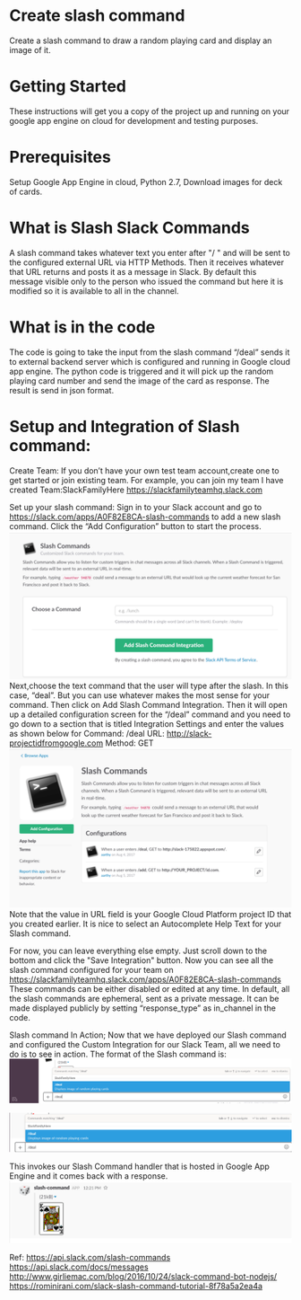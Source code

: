 
# Create slash command
Create a slash command to draw a random playing card and display an image of it.

# Getting Started
These instructions will get you a copy of the project up and running on your google app engine on cloud for development and testing purposes. 

# Prerequisites
Setup Google App Engine in cloud, Python 2.7, Download images for deck of cards.

# What is Slash Slack Commands
A slash command takes whatever text you enter after "/ " and will be sent to the configured external URL via HTTP Methods. Then it receives whatever that URL returns and posts it as a message in Slack. By default this message visible only to the person who issued the command but here it is modified so it is available to all in the channel.

# What is in the code
The code is going to take the input from the slash command “/deal” sends it to external backend server which is configured and running in Google cloud app engine. The python code is triggered and it will pick up the random playing card number and send the image of the card as response. The result is send in json format.

# Setup and Integration of Slash command:
Create Team:
If you don’t have your own test team account,create one to get started or join existing team.
For example, you can join my team I have created
Team:SlackFamilyHere
https://slackfamilyteamhq.slack.com

Set up your slash command:
Sign in to your Slack account and go to https://slack.com/apps/A0F82E8CA-slash-commands to add a new slash command.
Click the “Add Configuration” button to start the process.
![Add a new configuration](AddSlashIntegration.png)
Next,choose the text command that the user will type after the slash. In this case, “deal”. But you can use whatever makes the most sense for your command. 
Then click on Add Slash Command Integration.
Then it will open up a detailed configuration screen for the “/deal” command and you need to go down to a section that is titled Integration Settings and enter the values as shown below for
Command: /deal
URL: http://slack-projectidfromgoogle.com
Method: GET
![Your slash command details](SlashCommandConfig.png)  
Note that the value in URL field is your Google Cloud Platform project ID that you created earlier.
It is nice to select an Autocomplete Help Text for your Slash command.

For now, you can leave everything else empty. Just scroll down to the bottom and click the "Save Integration" button.
Now you can see all the slash command configured for your team on 
https://slackfamilyteamhq.slack.com/apps/A0F82E8CA-slash-commands
These commands can be either disabled or edited at any time.
In default, all the slash commands are ephemeral, sent as a private message.
It can be made displayed publicly by setting “response_type” as in_channel in the code. 

Slash command In Action;
Now that we have deployed our Slash command and configured the Custom Integration for our Slack Team, all we need to do is to see in action.
The format of the Slash command is:
![Your slash command details](DealAutoComplete.png) 

![Your slash command details](DealSlashCommand.png) 



This invokes our Slash Command handler that is hosted in Google App Engine and it comes back with a response.
![Your slash command details](ImageOfCard.png) 


Ref: 
https://api.slack.com/slash-commands
https://api.slack.com/docs/messages
http://www.girliemac.com/blog/2016/10/24/slack-command-bot-nodejs/
https://rominirani.com/slack-slash-command-tutorial-8f78a5a2ea4a
